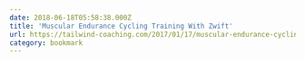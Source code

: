 ```yaml
---
date: 2018-06-18T05:58:38.000Z
title: 'Muscular Endurance Cycling Training With Zwift'
url: https://tailwind-coaching.com/2017/01/17/muscular-endurance-cycling-training-zwift/
category: bookmark
---
```

